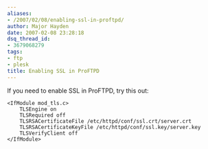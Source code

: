 ```yaml
---
aliases:
- /2007/02/08/enabling-ssl-in-proftpd/
author: Major Hayden
date: 2007-02-08 23:28:18
dsq_thread_id:
- 3679068279
tags:
- ftp
- plesk
title: Enabling SSL in ProFTPD
---
```


If you need to enable SSL in ProFTPD, try this out:

```
<IfModule mod_tls.c>
    TLSEngine on
    TLSRequired off
    TLSRSACertificateFile /etc/httpd/conf/ssl.crt/server.crt
    TLSRSACertificateKeyFile /etc/httpd/conf/ssl.key/server.key
    TLSVerifyClient off
</IfModule>
```